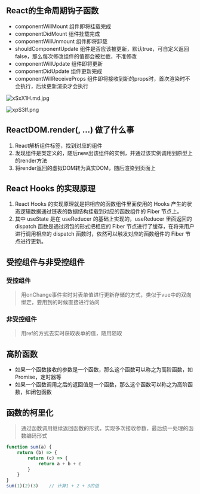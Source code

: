 ## React的生命周期钩子函数
- componentWillMount    组件即将挂载完成
- componentDidMount     组件挂载完成
- componentWillUnmount  组件即将卸载
- shouldComponentUpdate 组件是否应该被更新，默认true，可自定义返回false，那么每次修改组件的值都会被拦截，不准修改
- componentWillUpdate   组件即将更新
- componentDidUpdate    组件更新完成
- componentWillReceiveProps 组件即将接收到新的props时，首次渲染时不会执行，后续更新渲染才会执行

![xSxX1H.md.jpg](https://s1.ax1x.com/2022/09/17/xSxX1H.md.jpg)

![xpS3If.png](https://s1.ax1x.com/2022/09/17/xpS3If.png)

## ReactDOM.render(<Demo />, ...) 做了什么事
1. React解析组件标签，找到对应的组件
2. 发现组件是类定义的，随后new出该组件的实例，并通过该实例调用到原型上的render方法
3. 将render返回的虚拟DOM转为真实DOM，随后渲染到页面上

## React Hooks 的实现原理
1. React Hooks 的实现原理就是把相应的函数组件里面使用的 Hooks 产生的状态逻辑数据通过链表的数据结构挂载到对应的函数组件的 Fiber 节点上。
2. 其中 useState 是在 useReducer 的基础上实现的，useReducer 里面返回的 dispatch 函数是通过闭包的形式把相应的 Fiber 节点进行了缓存，在将来用户进行调用相应的 dispatch 函数时，依然可以触发对应的函数组件的 Fiber 节点进行更新。

## 受控组件与非受控组件
### 受控组件
>用onChange事件实时对表单值进行更新存储的方式，类似于vue中的双向绑定，要用到的时候直接进行访问

### 非受控组件
>用ref的方式去实时获取表单的值，随用随取

## 高阶函数
- 如果一个函数接收的参数是一个函数，那么这个函数可以称之为高阶函数，如Promise，定时器等
- 如果一个函数调用之后的返回值是一个函数，那么这个函数可以称之为高阶函数，如闭包函数

## 函数的柯里化
>通过函数调用继续返回函数的形式，实现多次接收参数，最后统一处理的函数编码形式
```js
function sum(a) {
    return (b) => {
        return (c) => {
            return a + b + c
        }
    }
}
sum(1)(2)(3)    // 计算1 + 2 + 3的值
```